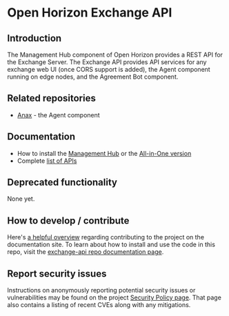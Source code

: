 # Open Horizon Exchange API

## Introduction

The Management Hub component of Open Horizon provides a REST API for the Exchange Server.  The Exchange API provides API services for any exchange web UI (once CORS support is added), the Agent component running on edge nodes, and the Agreement Bot component.

## Related repositories

* [Anax](https://github.com/open-horizon/anax) - the Agent component

## Documentation

* How to install the [Management Hub](https://open-horizon.github.io/docs/hub/hub/) or the [All-in-One version](https://open-horizon.github.io/docs/mgmt-hub/docs/)
* Complete [list of APIs](https://open-horizon.github.io/docs/api/)

## Deprecated functionality

None yet.

## How to develop / contribute

Here's [a helpful overview](https://open-horizon.github.io/common-requests/contribute/) regarding contributing to the project on the documentation site.  To learn about how to install and use the code in this repo, visit the [exchange-api repo documentation page](https://open-horizon.github.io/docs/exchange-api/README/).

## Report security issues

Instructions on anonymously reporting potential security issues or vulnerabilities may be found on the project [Security Policy page](https://github.com/open-horizon/.github/blob/master/SECURITY.md).  That page also contains a listing of recent CVEs along with any mitigations.
